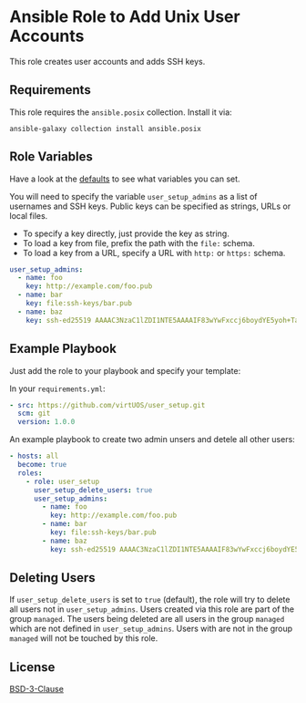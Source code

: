# Ansible Role to Add Unix User Accounts

This role creates user accounts and adds SSH keys.

## Requirements

This role requires the `ansible.posix` collection.
Install it via:

```
ansible-galaxy collection install ansible.posix
```

## Role Variables

Have a look at the [defaults](defaults/main.yml) to see what variables you can set.

You will need to specify the variable `user_setup_admins` as a list of usernames and SSH keys.
Public keys can be specified as strings, URLs or local files.

- To specify a key directly, just provide the key as string.
- To load a key from file, prefix the path with the `file:` schema.
- To load a key from a URL, specify a URL with `http:` or `https:` schema.

```yaml
user_setup_admins:
  - name: foo
    key: http://example.com/foo.pub
  - name: bar
    key: file:ssh-keys/bar.pub
  - name: baz
    key: ssh-ed25519 AAAAC3NzaC1lZDI1NTE5AAAAIF83wYwFxccj6boydYE5yoh+Tabuon7Uuu4HGlHrbpSt
```

## Example Playbook

Just add the role to your playbook and specify your template:

In your `requirements.yml`:
```yaml
- src: https://github.com/virtUOS/user_setup.git
  scm: git
  version: 1.0.0
```

An example playbook to create two admin unsers and detele all other users:
```yaml
- hosts: all
  become: true
  roles:
    - role: user_setup
      user_setup_delete_users: true
      user_setup_admins:
        - name: foo
          key: http://example.com/foo.pub
        - name: bar
          key: file:ssh-keys/bar.pub
        - name: baz
          key: ssh-ed25519 AAAAC3NzaC1lZDI1NTE5AAAAIF83wYwFxccj6boydYE5yoh+Tabuon7Uuu4HGlHrbpSt
```


## Deleting Users

If `user_setup_delete_users` is set to `true` (default), the role will try to delete all users not in `user_setup_admins`.
Users created via this role are part of the group `managed`.
The users being deleted are all users in the group `managed` which are not defined in `user_setup_admins`.
Users with are not in the group `managed` will not be touched by this role.


## License

[BSD-3-Clause](LICENSE)

